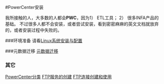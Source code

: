 #PowerCenter安装

我所接触的人，大多数的人都会**PWC**，因为1） ETL工具； 2） 很多INFA产品的基础。 不过很多人都不会安装，或者尝试安装，看到密密麻麻的英文文档就放弃的，或者安装过程中失败的。

###环境准备
请看[Linux系统安装与配置](../LINUX/README.md)


###元数据迁移
[元数据迁移](MigrationA.md)


### 其它
[PowerCenter分类](PWCTypes.md)
[FTP服务的创建](FTPServices.md)
[FTP连接创建和使用](FTPConnection.md)